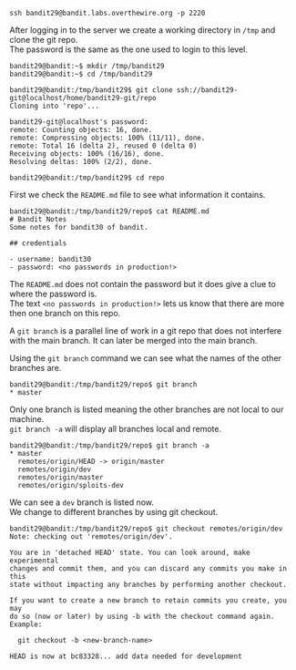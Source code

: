 
```
ssh bandit29@bandit.labs.overthewire.org -p 2220
```

After logging in to the server we create a working directory in `/tmp` and clone the git repo.  
The password is the same as the one used to login to this level.

```shell
bandit29@bandit:~$ mkdir /tmp/bandit29
bandit29@bandit:~$ cd /tmp/bandit29

bandit29@bandit:/tmp/bandit29$ git clone ssh://bandit29-git@localhost/home/bandit29-git/repo
Cloning into 'repo'...

bandit29-git@localhost's password:
remote: Counting objects: 16, done.
remote: Compressing objects: 100% (11/11), done.
remote: Total 16 (delta 2), reused 0 (delta 0)
Receiving objects: 100% (16/16), done.
Resolving deltas: 100% (2/2), done.

bandit29@bandit:/tmp/bandit29$ cd repo
```

First we check the `README.md` file to see what information it contains.

```shell
bandit29@bandit:/tmp/bandit29/repo$ cat README.md
# Bandit Notes
Some notes for bandit30 of bandit.

## credentials

- username: bandit30
- password: <no passwords in production!>
```

The `README.md` does not contain the password but it does give a clue to where the password is.  
The text `<no passwords in production!>` lets us know that there are more then one branch on this repo.

A `git branch` is a parallel line of work in a git repo that does not interfere with the main branch. It can later be merged into the main branch.

Using the `git branch` command we can see what the names of the other branches are.

```shell
bandit29@bandit:/tmp/bandit29/repo$ git branch
* master

```

Only one branch is listed meaning the other branches are not local to our machine.  
`git branch -a` will display all branches local and remote.

```shell
bandit29@bandit:/tmp/bandit29/repo$ git branch -a
* master
  remotes/origin/HEAD -> origin/master
  remotes/origin/dev
  remotes/origin/master
  remotes/origin/sploits-dev

```

We can see a `dev` branch is listed now.  
We change to different branches by using git checkout.

```shell
bandit29@bandit:/tmp/bandit29/repo$ git checkout remotes/origin/dev
Note: checking out 'remotes/origin/dev'.

You are in 'detached HEAD' state. You can look around, make experimental
changes and commit them, and you can discard any commits you make in this
state without impacting any branches by performing another checkout.

If you want to create a new branch to retain commits you create, you may
do so (now or later) by using -b with the checkout command again. Example:

  git checkout -b <new-branch-name>

HEAD is now at bc83328... add data needed for development
```